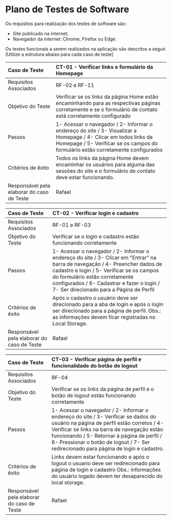 # Plano de Testes de Software

Os requisitos para realização dos testes de software são:

- Site publicado na internet;
- Navegador da internet: Chrome, Firefox ou Edge.

Os testes funcionais a serem realizados na aplicação são descritos a seguir. [Utilize a estrutura abaixo para cada caso de teste]

|Caso de Teste    | CT-01 - Verificar links e formulário da Homepage |
|:---|:---|
| Requisitos Associados | RF-02 e RF-11|
| Objetivo do Teste | Verificar se os links da página Home estão encaminhando para as respectivas páginas corretamente e se o formulário de contato está corretamente configurado |
| Passos | 1- Acessar o navegador / 2- Informar o endereço do site / 3- Visualizar a Homepage / 4- Clicar em todos links da Homepage / 5- Verificar se os campos do formulário estão corretamente configurados |
| Critérios de êxito | Todos os links da página Home devem encaminhar os usuários para alguma das sessões do site e o formulário de contato deve estar funcionando.  |
| Responsável pela elaborar do caso de Teste | Rafael |

|Caso de Teste    | CT-02 - Verificar login e cadastro |
|:---|:---|
| Requisitos Associados | RF-01 e RF-03|
| Objetivo do Teste | Verificar se o login e cadastro estão funcionando corretamente |
| Passos | 1- Acessar o navegador / 2- Informar o endereço do site / 3- Clicar em "Entrar" na barra de navegação / 4- Preencher dados de cadastro e login / 5- Verificar se os campos do formulário estão corretamente configurados / 6- Cadastrar e fazer o login / 7- Ser direcionado para a Página de Perfil|
| Critérios de êxito | Após o cadastro o usuário deve ser direcionado para a aba de login e após o login ser direcionado para a página de perfil. Obs.: as informações devem ficar registradas no Local Storage. |
| Responsável pela elaborar do caso de Teste | Rafael |
 
|Caso de Teste    | CT-03 - Verificar página de perfil e funcionalidade do botão de logout |
|:---|:---|
| Requisitos Associados | RF-04|
| Objetivo do Teste | Verificar se os links da página de perfil e o botão de logout estão funcionando corretamente |
| Passos | 1- Acessar o navegador / 2- Informar o endereço do site / 3- Verificar se dados do usuário na página de perfil estão corretos / 4- Verificar se links na barra de navegação estão funcionando / 5- Retornar à página de perfil / 6- Pressionar o botão de logout / 7- Ser redirecionado para página de login e cadastro.|
| Critérios de êxito | Links devem estar funcionando e após o logout o usuario deve ser redirecionado para página de login e cadastro Obs.: informações do usuário logado devem ter desaparecido do local storage. |
| Responsável pela elaborar do caso de Teste | Rafael |
